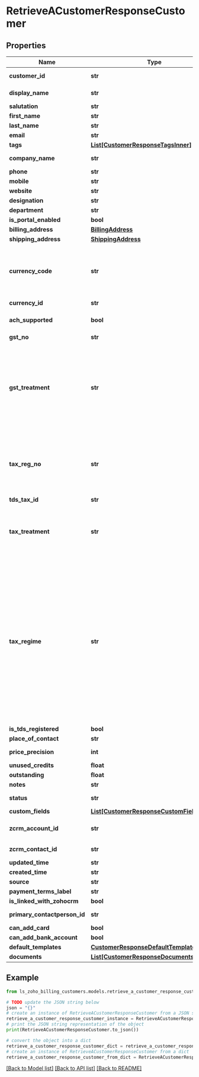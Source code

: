 # RetrieveACustomerResponseCustomer


## Properties

Name | Type | Description | Notes
------------ | ------------- | ------------- | -------------
**customer_id** | **str** | Unique ID generated by the server. This is used as identifier. | [optional] 
**display_name** | **str** | Name of the customer which will be displayed in the interface and invoices. | [optional] 
**salutation** | **str** | Salutation of the customer. | [optional] 
**first_name** | **str** | First name of the customer. | [optional] 
**last_name** | **str** | Last name of the customer. | [optional] 
**email** | **str** | Email address of the customer. | [optional] 
**tags** | [**List[CustomerResponseTagsInner]**](CustomerResponseTagsInner.md) |  | [optional] 
**company_name** | **str** | Registered name of the company the customer represents. | [optional] 
**phone** | **str** | Customer&#39;s landline or fixed-line number. | [optional] 
**mobile** | **str** | Customer&#39;s mobile phone number. | [optional] 
**website** | **str** | Customer&#39;s website if any. | [optional] 
**designation** | **str** | Customer&#39;s designation. | [optional] 
**department** | **str** | Customer&#39;s department. | [optional] 
**is_portal_enabled** | **bool** | Is Client portal enabled for the customer. | [optional] 
**billing_address** | [**BillingAddress**](BillingAddress.md) |  | [optional] 
**shipping_address** | [**ShippingAddress**](ShippingAddress.md) |  | [optional] 
**currency_code** | **str** | Currency code of the currency in which the customer wants to pay. If currency_code is not specified here, the currency chosen in your Zoho Billing organization will be used for billing. | [optional] [default to 'currency_code chosen in organization profile settings']
**currency_id** | **str** | Currency ID of the customer&#39;s currency. | [optional] 
**ach_supported** | **bool** | Set to true if ACH payment is supported for the customer. | [optional] [default to False]
**gst_no** | **str** | GSTIN Number for the customer. | [optional] 
**gst_treatment** | **str** | GST Treatment for the customer.&lt;br&gt;Allowed values for &lt;strong&gt;&lt;code&gt;gst_treatment&lt;/code&gt;&lt;/strong&gt; : &lt;br&gt;&lt;code&gt;business_gst&lt;/code&gt;, &lt;code&gt;business_none&lt;/code&gt;, &lt;code&gt;consumer&lt;/code&gt;, &lt;code&gt;overseas&lt;/code&gt;&lt;br&gt; &lt;code&gt;business_gst&lt;/code&gt; - For a GST Registered business owner. &lt;br&gt;&lt;code&gt;business_none&lt;/code&gt; - For a GST unregistered business owner. &lt;br&gt;&lt;code&gt;consumer&lt;/code&gt; - For a consumer. &lt;br&gt;&lt;code&gt;overseas&lt;/code&gt; - Customer for whom you export your goods/services. | [optional] 
**tax_reg_no** | **str** | 12 digit Tax Registration number of a contact with Tax treatment as &lt;/br&gt; &lt;code&gt;home_country_mexico&lt;/code&gt;, &lt;code&gt;border_region_mexico&lt;/code&gt;, &lt;code&gt;non_mexico&lt;/code&gt;.&lt;/br&gt; Consumers generic RFC: &lt;code&gt;XAXX010101000&lt;/code&gt;, Overseas generic RFC: &lt;code&gt;XEXX010101000&lt;/code&gt; | [optional] 
**tds_tax_id** | **str** | ID of the TDS tax. | [optional] 
**tax_treatment** | **str** | VAT treatment of the contact.Allowed Values:&lt;/br&gt; &lt;code&gt;home_country_mexico&lt;/code&gt; (A business that is located within MX)&lt;/br&gt;&lt;code&gt;border_region_mexico&lt;/code&gt; (A business that is located in the northern and southern border regions in MX)&lt;/br&gt;&lt;code&gt;non_mexico&lt;/code&gt; (A business that is located outside MX). | [optional] 
**tax_regime** | **str** | Tax Regime of the contact.Allowed Values: &lt;code&gt;general_legal_person&lt;/code&gt;, &lt;code&gt;legal_entities_non_profit&lt;/code&gt;, &lt;code&gt;resident_abroad&lt;/code&gt;, &lt;code&gt;production_cooperative_societies&lt;/code&gt;, &lt;code&gt;agricultural_livestock&lt;/code&gt;, &lt;code&gt;optional_group_of_companies&lt;/code&gt;, &lt;code&gt;coordinated&lt;/code&gt;, &lt;code&gt;simplified_trust&lt;/code&gt;, &lt;code&gt;wages_salaries_income&lt;/code&gt;, &lt;code&gt;lease&lt;/code&gt;, &lt;code&gt;property_disposal_acquisition&lt;/code&gt;, &lt;code&gt;other_income&lt;/code&gt;, &lt;code&gt;resident_abroad&lt;/code&gt;, &lt;code&gt;divident_income&lt;/code&gt;, &lt;code&gt;individual_business_professional&lt;/code&gt;, &lt;code&gt;interest_income&lt;/code&gt;, &lt;code&gt;income_obtaining_price&lt;/code&gt;, &lt;code&gt;no_tax_obligation&lt;/code&gt;, &lt;code&gt;tax_incorporation&lt;/code&gt;, &lt;code&gt;income_through_technology_platform&lt;/code&gt;, &lt;code&gt;simplified_trust&lt;/code&gt;. | [optional] 
**is_tds_registered** | **bool** | Boolean to check if tax is registered. | [optional] 
**place_of_contact** | **str** | Customer&#39;s place of contact. | [optional] 
**price_precision** | **int** | The Price Precision of the selected currency for the customer | [optional] 
**unused_credits** | **float** | Customer&#39;s unused credits. | [optional] 
**outstanding** | **float** | Amount that has to be paid to the customer. | [optional] 
**notes** | **str** | A short note about the customer. | [optional] 
**status** | **str** | Status of the customer. It can either be &lt;code&gt;active&lt;/code&gt; or &lt;code&gt;inactive&lt;/code&gt;. | [optional] 
**custom_fields** | [**List[CustomerResponseCustomFieldsInner]**](CustomerResponseCustomFieldsInner.md) | Additional fields for customers. | [optional] 
**zcrm_account_id** | **str** | This is the Zoho CRM account id of the customer if the customer is synced with the accounts in Zoho CRM. | [optional] 
**zcrm_contact_id** | **str** | This is the Zoho CRM contact id of the customer if the customer is synced with the contacts in Zoho CRM. | [optional] 
**updated_time** | **str** | Time at which the customer details were last updated. | [optional] 
**created_time** | **str** | Time at which the customer was created. | [optional] 
**source** | **str** | Denotes how the customer was created. | [optional] 
**payment_terms_label** | **str** | Text field of payment terms. | [optional] 
**is_linked_with_zohocrm** | **bool** | Set to true if linked with Zoho CRM. | [optional] 
**primary_contactperson_id** | **str** | Unique Id of primary contact person. This ID will refer to contactperson_id for this customer. | [optional] 
**can_add_card** | **bool** | Set to true if card can be associated. | [optional] 
**can_add_bank_account** | **bool** | Set to true if bank account can be associated. | [optional] 
**default_templates** | [**CustomerResponseDefaultTemplates**](CustomerResponseDefaultTemplates.md) |  | [optional] 
**documents** | [**List[CustomerResponseDocumentsInner]**](CustomerResponseDocumentsInner.md) | List of files attached to a particular customer. | [optional] 

## Example

```python
from ls_zoho_billing_customers.models.retrieve_a_customer_response_customer import RetrieveACustomerResponseCustomer

# TODO update the JSON string below
json = "{}"
# create an instance of RetrieveACustomerResponseCustomer from a JSON string
retrieve_a_customer_response_customer_instance = RetrieveACustomerResponseCustomer.from_json(json)
# print the JSON string representation of the object
print(RetrieveACustomerResponseCustomer.to_json())

# convert the object into a dict
retrieve_a_customer_response_customer_dict = retrieve_a_customer_response_customer_instance.to_dict()
# create an instance of RetrieveACustomerResponseCustomer from a dict
retrieve_a_customer_response_customer_from_dict = RetrieveACustomerResponseCustomer.from_dict(retrieve_a_customer_response_customer_dict)
```
[[Back to Model list]](../README.md#documentation-for-models) [[Back to API list]](../README.md#documentation-for-api-endpoints) [[Back to README]](../README.md)


